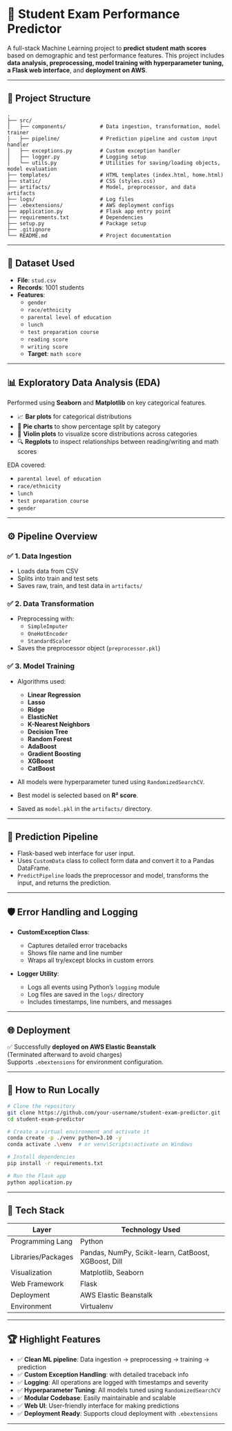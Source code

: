 ﻿# 🧠 Student Exam Performance Predictor

A full-stack Machine Learning project to **predict student math scores** based on demographic and test performance features. This project includes **data analysis, preprocessing, model training with hyperparameter tuning, a Flask web interface**, and **deployment on AWS**.

---

## 📂 Project Structure

```
.
├── src/
│   ├── components/           # Data ingestion, transformation, model trainer
│   ├── pipeline/             # Prediction pipeline and custom input handler
│   ├── exceptions.py         # Custom exception handler
│   ├── logger.py             # Logging setup
│   └── utils.py              # Utilities for saving/loading objects, model evaluation
├── templates/                # HTML templates (index.html, home.html)
├── static/                   # CSS (styles.css)
├── artifacts/                # Model, preprocessor, and data artifacts
├── logs/                     # Log files
├── .ebextensions/            # AWS deployment configs
├── application.py            # Flask app entry point
├── requirements.txt          # Dependencies
├── setup.py                  # Package setup
├── .gitignore
└── README.md                 # Project documentation
```

---

## 🧪 Dataset Used

- **File**: `stud.csv`
- **Records**: 1001 students
- **Features**:
  - `gender`
  - `race/ethnicity`
  - `parental level of education`
  - `lunch`
  - `test preparation course`
  - `reading score`
  - `writing score`
  - **Target**: `math score`

---

## 📊 Exploratory Data Analysis (EDA)

Performed using **Seaborn** and **Matplotlib** on key categorical features.

- 📈 **Bar plots** for categorical distributions
- 🎯 **Pie charts** to show percentage split by category
- 🎻 **Violin plots** to visualize score distributions across categories
- 🔍 **Regplots** to inspect relationships between reading/writing and math scores

EDA covered:
- `parental level of education`
- `race/ethnicity`
- `lunch`
- `test preparation course`
- `gender`

---

## ⚙️ Pipeline Overview

### ✅ 1. **Data Ingestion**
- Loads data from CSV
- Splits into train and test sets
- Saves raw, train, and test data in `artifacts/`

### ✅ 2. **Data Transformation**
- Preprocessing with:
  - `SimpleImputer`
  - `OneHotEncoder`
  - `StandardScaler`
- Saves the preprocessor object (`preprocessor.pkl`)

### ✅ 3. **Model Training**
- Algorithms used:
  - **Linear Regression**
  - **Lasso**
  - **Ridge**
  - **ElasticNet**
  - **K-Nearest Neighbors**
  - **Decision Tree**
  - **Random Forest**
  - **AdaBoost**
  - **Gradient Boosting**
  - **XGBoost**
  - **CatBoost**

- All models were hyperparameter tuned using `RandomizedSearchCV`.

- Best model is selected based on **R² score**.

- Saved as `model.pkl` in the `artifacts/` directory.

---

## 🧠 Prediction Pipeline

- Flask-based web interface for user input.
- Uses `CustomData` class to collect form data and convert it to a Pandas DataFrame.
- `PredictPipeline` loads the preprocessor and model, transforms the input, and returns the prediction.

---

## 🛡️ Error Handling and Logging

- **CustomException Class**:
  - Captures detailed error tracebacks
  - Shows file name and line number
  - Wraps all try/except blocks in custom errors

- **Logger Utility**:
  - Logs all events using Python’s `logging` module
  - Log files are saved in the `logs/` directory
  - Includes timestamps, line numbers, and messages

---

## 🌐 Deployment

✅ Successfully **deployed on AWS Elastic Beanstalk**  
(Terminated afterward to avoid charges)  
Supports `.ebextensions` for environment configuration.

---

## 🚀 How to Run Locally

```bash
# Clone the repository
git clone https://github.com/your-username/student-exam-predictor.git
cd student-exam-predictor

# Create a virtual environment and activate it
conda create -p ./venv python=3.10 -y
conda activate .\venv  # or venv\Scripts\activate on Windows

# Install dependencies
pip install -r requirements.txt

# Run the Flask app
python application.py
```

---

## 🧰 Tech Stack

| Layer              | Technology Used                             |
|--------------------|---------------------------------------------|
| Programming Lang   | Python                                      |
| Libraries/Packages | Pandas, NumPy, Scikit-learn, CatBoost, XGBoost, Dill |
| Visualization      | Matplotlib, Seaborn                         |
| Web Framework      | Flask                                       |
| Deployment         | AWS Elastic Beanstalk                       |
| Environment        | Virtualenv                                  |

---

## 🏆 Highlight Features

- ✅ **Clean ML pipeline**: Data ingestion → preprocessing → training → prediction
- ✅ **Custom Exception Handling**: with detailed traceback info
- ✅ **Logging**: All operations are logged with timestamps and severity
- ✅ **Hyperparameter Tuning**: All models tuned using `RandomizedSearchCV`
- ✅ **Modular Codebase**: Easily maintainable and scalable
- ✅ **Web UI**: User-friendly interface for making predictions
- ✅ **Deployment Ready**: Supports cloud deployment with `.ebextensions`

---


